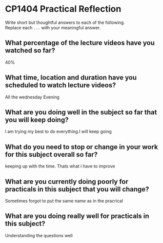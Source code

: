 # CP1404 Practical Reflection

Write short but thoughtful answers to each of the following.  
Replace each `...` with your meaningful answer.

## What percentage of the lecture videos have you watched so far?

40%

## What time, location and duration have you scheduled to watch lecture videos?

All the wednesday Evening

## What are you doing well in the subject so far that you will keep doing?

I am trying my best to do everything.I will keep going

## What do you need to stop or change in your work for this subject overall so far?

keeping up with the time. Thats what i have to improve

## What are you currently doing poorly for practicals in this subject that you will change?

Sometimes forgot to put the same name as in the pracrical

## What are you doing really well for practicals in this subject?

Understanding the questions well